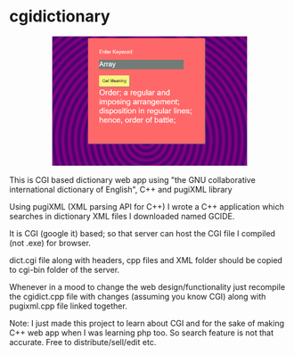# cgidictionary
<p align="center">
  <img src="screenshot/ss.png" width="350"/>
</p>
This is CGI based dictionary web app using "the GNU collaborative international dictionary of English", C++ and pugiXML library 

Using pugiXML (XML parsing API for C++) I wrote a C++ application which searches in dictionary XML files I downloaded named GCIDE.

It is CGI (google it) based; so that server can host the CGI file I compiled (not .exe) for browser.

dict.cgi file along with headers, cpp files and XML folder should be copied to cgi-bin folder of the server.

Whenever in a mood to change the web design/functionality just recompile the cgidict.cpp file with changes (assuming you know CGI) along
with pugixml.cpp file linked together.

Note: I just made this project to learn about CGI and for the sake of making C++ web app when I was learning php too. So search feature 
is not that accurate. Free to distribute/sell/edit etc.
